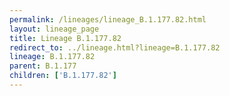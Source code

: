 ```yaml
---
permalink: /lineages/lineage_B.1.177.82.html
layout: lineage_page
title: Lineage B.1.177.82
redirect_to: ../lineage.html?lineage=B.1.177.82
lineage: B.1.177.82
parent: B.1.177
children: ['B.1.177.82']
---
```

